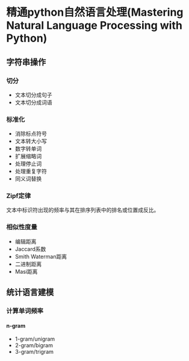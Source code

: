
# 精通python自然语言处理(Mastering Natural Language Processing with Python)
## 字符串操作
### 切分
- 文本切分成句子
- 文本切分成词语

### 标准化
- 消除标点符号
- 文本转大小写
- 数字转单词
- 扩展缩略词
- 处理停止词
- 处理重复字符
- 同义词替换

### Zipf定律
文本中标识符出现的频率与其在排序列表中的排名或位置成反比。

### 相似性度量
- 编辑距离
- Jaccard系数
- Smith Waterman距离
- 二进制距离
- Masi距离


## 统计语言建模

### 计算单词频率
#### n-gram
- 1-gram/unigram
- 2-gram/bigram
- 3-gram/trigram

